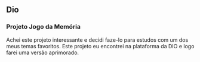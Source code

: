 ## Dio

### Projeto Jogo da Memória

<div>
	<p>  Achei este projeto interessante e decidi faze-lo para estudos com um dos meus temas favoritos. Este projeto eu encontrei na plataforma da DIO e logo farei uma versão aprimorado.</p>
</div>